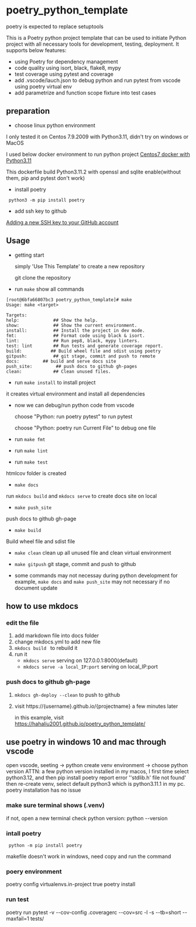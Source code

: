 # poetry_python_template
poetry is expected to replace setuptools

This is a Poetry python project template that can be used to initiate Python project with all necessary tools for development, testing, deployment. It supports below features:

- using Poetry for dependency management
- code quality using isort, black, flake8, mypy
- test coverage using pytest and coverage
- add .vscode/lauch.json to debug python and run pytest from vscode using poetry virtual env
- add parametrize and function scope fixture into test cases

## preparation
* choose linux python environment

I only tested it on Centos 7.9.2009 with Python3.11, didn't try on windows or MacOS

I used below docker environment to run python project
[Centos7 docker with Python3.11](https://github.com/hahaliu2001/centos7_docker_python_install)

This dockerfile build Python3.11.2 with openssl and sqlite enable(without them, pip and pytest don't work) 

* install poetry

` python3 -m pip install poetry`

* add ssh key to github

[Adding a new SSH key to your GitHub account](https://docs.github.com/en/authentication/connecting-to-github-with-ssh/adding-a-new-ssh-key-to-your-github-account)


## Usage

* getting start

    simply 'Use This Template' to create a new repository 

    git clone the repository

* run `make` show all commands
```
[root@6bfa66807bc3 poetry_python_template]# make
Usage: make <target>

Targets:
help:             ## Show the help.
show:             ## Show the current environment.
install:          ## Install the project in dev mode.
fmt:              ## Format code using black & isort.
lint:             ## Run pep8, black, mypy linters.
test: lint        ## Run tests and generate coverage report.
build: 			 ## Build wheel file and sdist using poetry
gitpush:          ## git stage, commit and push to remote
docs:         ## build and serve docs site
push_site:         ## push docs to github gh-pages
clean:            ## Clean unused files.
```
* run `make install` to install project

it creates virtual environment and install all dependencies

* now we can debug/run python code from vscode
  
  choose "Python: run poetry pytest" to run pytest
  
  choose "Python: poetry run Current File" to debug one file

* run `make fmt`
* run `make lint`
* run `make test`

htmlcov folder is created
*  `make docs`

run `mkdocs build` and `mkdocs serve` to create docs site on local 

* `make push_site`

push docs to github gh-page

* `make build`

Build wheel file and sdist file

* `make clean`
clean up all unused file and clean virtual environment

* `make gitpush`
git stage, commit and push to github

* some commands may not necessay during python development
for example, `make docs` and `make push_site` may not necessary if no document update

## how to use mkdocs
### edit the file
1. add markdown file into docs folder
2. change mkdocs.yml to add new file 
3. `mkdocs build ` to rebuild it
4. run it
    * `mkdocs serve` serving on 127.0.0.1:8000(default)
    * `mkdocs serve -a local_IP:port` serving on local_IP:port

### push docs to github gh-page
1. `mkdocs gh-deploy --clean` to push to github

2. visit https://{username}.github.io/{projectname} a few minutes later

    in this example, visit https://hahaliu2001.github.io/poetry_python_template/

## use poetry in windows 10 and mac through vscode
open vscode, seeting -> python create venv environment -> choose python version
ATTN:
a few python version installed in my macos, I first time select python3.12, and then pip install poetry report error ''stdlib.h' file not found'
then re-create venv, select default python3 which is python3.11.1 in my pc. poetry installation has no issue
### make sure terminal shows (.venv)
if not, open a new terminal
check python version: python --version
### intall poetry
` python -m pip install poetry`

makefile doesn't work in windows, need copy and run the command
### poery environment
poetry config virtualenvs.in-project true
poetry install

### run test
poetry run pytest -v --cov-config .coveragerc --cov=src -l -s --tb=short --maxfail=1 tests/